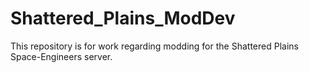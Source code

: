 # Shattered_Plains_ModDev
This repository is for work regarding modding for the Shattered Plains Space-Engineers server.
